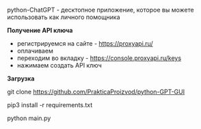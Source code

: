 python-ChatGPT - десктопное приложение, которое вы можете использовать как личного помощника



**Получение API ключа**

+ регистрируемся на сайте - https://proxyapi.ru/
+ оплачиваем
+ переходим во вкладку - https://console.proxyapi.ru/keys
+ нажимаем создать API ключ
  


**Загрузка**

git clone https://github.com/PrakticaProizvod/python-GPT-GUI

pip3 install -r requirements.txt

python main.py
